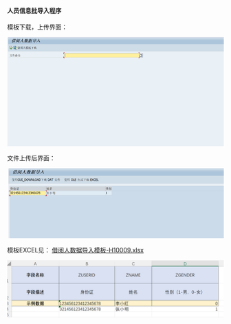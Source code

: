 #### 人员信息批导入程序



模板下载，上传界面：

![选择界面](./选择界面.png)





文件上传后界面：



![ALV界面](./ALV界面.png)



模板EXCEL见：
 [借阅人数据导入模板-H10009.xlsx](借阅人数据导入模板-H10009.xlsx) 

 ![EXCEL](./EXCEL.png)